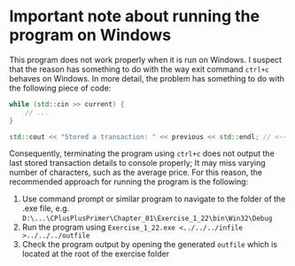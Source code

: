 # Important note about running the program on Windows

This program does not work properly when it is run on Windows. I suspect that the reason has something to do with the way exit command ```ctrl+c``` behaves on Windows. In more detail, the problem has something to do with the following piece of code:

```cpp
while (std::cin >> current) {
    // ...
}

std::cout << "Stored a transaction: " << previous << std::endl; // <-- This line is not outputted properly
```

Consequently, terminating the program using ```ctrl+c``` does not output the last stored transaction details to console properly; It may miss varying number of characters, such as the average price. For this reason, the recommended approach for running the program is the following:

1. Use command prompt or similar program to navigate to the folder of the .exe file, e.g. ```D:\...\CPlusPlusPrimer\Chapter_01\Exercise_1_22\bin\Win32\Debug```
2. Run the program using ```Exercise_1_22.exe <../../../infile >../../../outfile```
3. Check the program output by opening the generated ```outfile``` which is located at the root of the exercise folder
